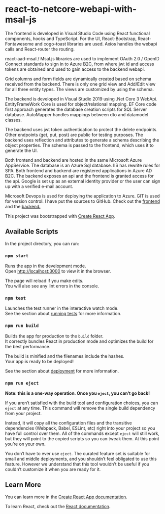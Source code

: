 ﻿# react-to-netcore-webapi-with-msal-js

The frontend is developed in Visual Studio Code using React functional components, hooks and TypeScript. For the UI, React-Bootstrap, React-Fontawesome and cogo-toast libraries are used.
Axios handles the webapi calls and React-router the routing.

react-aad-msal / Msal.js libraries are used to implement OAuth 2.0 / OpenID Connect standards to sign in to Azure B2C, 
from where jwt id and access tokens are obtained and used to gain access to the backend webapi.

Grid columns and form fields are dynamically created based on schema received from the backend. 
There is only one grid view and Add/Edit view for all three entity types. The views are customized by using the schema.

The backend is developed in Visual Studio 2019 using .Net Core 3 WebApi.
EntityFrameWork Core is used for object/relational mapping. 
EF Core code first approach generates the database creation scripts for SQL Server database.
AutoMapper handles mappings between dto and datamodel classes. 

The backend uses jwt token authentication to protect the delete endpoints. Other endpoints (get, put, post) are public for testing purposes.
The backend uses reflection and attributes to generate a schema describing the object properties.
The schema is passed to the frontend, which uses it to generate the UI.

Both frontend and backend are hosted in the same Microsoft Azure AppService. 
The database is an Azure Sql database. IIS has rewrite rules for SPA. 
Both frontend and backend are registered applications in Azure AD B2C.
The backend exposes an api and the frontend is granted access for the api.
Google is set up as an external identity provider or the user can sign up with a verified e-mail account.

Microsoft Devops is used for deploying the application to Azure.
GIT is used for version control. I have put the sources to GitHub. 
Check out the <a href="https://github.com/anttijs/react-to-netcore-webapi-with-msal-js" target="_blank" rel="noopener noreferrer">frontend</a> and 
the <a href="https://github.com/anttijs/schemagenerator-for-react" target="_blank" rel="noopener noreferrer">backend.</a>


This project was bootstrapped with [Create React App](https://github.com/facebook/create-react-app).

## Available Scripts

In the project directory, you can run:

### `npm start`

Runs the app in the development mode.<br />
Open [http://localhost:3000](http://localhost:3000) to view it in the browser.

The page will reload if you make edits.<br />
You will also see any lint errors in the console.

### `npm test`

Launches the test runner in the interactive watch mode.<br />
See the section about [running tests](https://facebook.github.io/create-react-app/docs/running-tests) for more information.

### `npm run build`

Builds the app for production to the `build` folder.<br />
It correctly bundles React in production mode and optimizes the build for the best performance.

The build is minified and the filenames include the hashes.<br />
Your app is ready to be deployed!

See the section about [deployment](https://facebook.github.io/create-react-app/docs/deployment) for more information.

### `npm run eject`

**Note: this is a one-way operation. Once you `eject`, you can’t go back!**

If you aren’t satisfied with the build tool and configuration choices, you can `eject` at any time. This command will remove the single build dependency from your project.

Instead, it will copy all the configuration files and the transitive dependencies (Webpack, Babel, ESLint, etc) right into your project so you have full control over them. All of the commands except `eject` will still work, but they will point to the copied scripts so you can tweak them. At this point you’re on your own.

You don’t have to ever use `eject`. The curated feature set is suitable for small and middle deployments, and you shouldn’t feel obligated to use this feature. However we understand that this tool wouldn’t be useful if you couldn’t customize it when you are ready for it.

## Learn More

You can learn more in the [Create React App documentation](https://facebook.github.io/create-react-app/docs/getting-started).

To learn React, check out the [React documentation](https://reactjs.org/).
